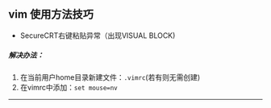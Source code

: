 vim 使用方法技巧
-----------------
* SecureCRT右键粘贴异常（出现VISUAL BLOCK)<br>
##### 解决办法：
1. 在当前用户home目录新建文件：`.vimrc`(若有则无需创建)<br>
2. 在vimrc中添加：`set mouse=nv`<br>

-----------------------------------------------------------
